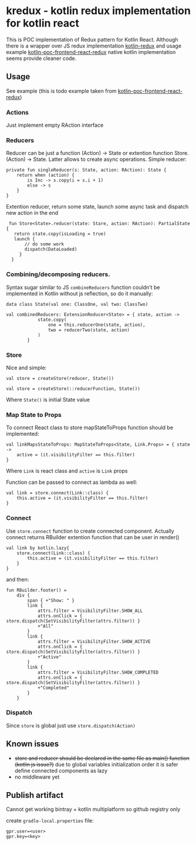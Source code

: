 # kredux - kotlin redux implementation for kotlin react

This is POC implementation of Redux pattern for Kotlin React. 
Although there is a wrapper over JS redux implementation [kotlin-redux](https://github.com/JetBrains/kotlin-wrappers/tree/master/kotlin-redux) 
and usage example [kotlin-poc-frontend-react-redux](https://github.com/lawik123/kotlin-poc-frontend-react-redux) native kotlin implementation seems provide cleaner code.

## Usage

See example (this is todo example taken from [kotlin-poc-frontend-react-redux](https://github.com/lawik123/kotlin-poc-frontend-react-redux))


### Actions

Just implement empty RAction interface

### Reducers
Reducer can be just a function (Action) -> State or extention function Store.(Action) -> State. Latter allows to create async operations.
Simple reducer:
```
private fun singleReducer(s: State, action: RAction): State {
    return when (action) {
        is Inc -> s.copy(i = s.i + 1)
        else -> s
    }
} 
```

Extention reducer, return some state, launch some async task and dispatch new action in the end 
```
 fun Store<State>.reducer(state: Stare, action: RAction): PartialState {
   return state.copy(isLoading = true)
   launch {
       // do some work
       dispatch(DataLoaded)
     }
  }

```

### Combining/decomposing reducers.
Syntax sugar similar to JS `combineReducers` function couldn't be implemented in Kotlin without js reflection, so do it manually:
```
data class State(val one: ClassOne, val two: ClassTwo)
 
val combinedReducers: ExtensionReducer<State> = { state, action ->
            state.copy(
                one = this.reducerOne(state, action),
                two = reducerTwo(state, action)
            )
        }
``` 

### Store

Nice and simple:
```
val store = createStore(reducer, State())

val store = createStore(::reducerFunction, State())
```
Where `State()` is initial State value

### Map State to Props
To connect React class to store mapStateToProps function should be implemented:
```
val linkMapsStateToProps: MapStateToProps<State, Link.Props> = { state ->
    active = (it.visibilityFilter == this.filter)
}
```
Where `Link` is react class and `active` is `Link` props 

Function can be passed to connect as lambda as well: 

```
val link = store.connect(Link::class) {
    this.active = (it.visibilityFilter == this.filter)
}
``` 

### Connect
Use `store.connect` function to create connected component. Actually connect returns RBuilder extention function that can be user in render() 
```
val link by kotlin.lazy{ 
    store.connect(Link::class) {
        this.active = (it.visibilityFilter == this.filter)
    }
}
``` 

and then: 


```
fun RBuilder.footer() =
    div {
        span { +"Show: " }
        link {
            attrs.filter = VisibilityFilter.SHOW_ALL
            attrs.onClick = { store.dispatch(SetVisibilityFilter(attrs.filter)) }
            +"All"
        }
        link {
            attrs.filter = VisibilityFilter.SHOW_ACTIVE
            attrs.onClick = { store.dispatch(SetVisibilityFilter(attrs.filter)) }
            +"Active"
        }
        link {
            attrs.filter = VisibilityFilter.SHOW_COMPLETED
            attrs.onClick = { store.dispatch(SetVisibilityFilter(attrs.filter)) }
            +"Completed"
        }
    }
```

### Dispatch

Since `store` is global just use `store.dispatch(Action)` 


## Known issues
 - ~~store and reducer should be declared in the same file as main() function (kotlin js issue?)~~  due to global variables initialization order it is safer define connected components as lazy  
 - no middleware yet
 
## Publish artifact 

Cannot get working bintray + kotlin multiplatform so github registry only

create `gradle-local.properties` file:
```
gpr.user=<user>
gpr.key=<key>
```